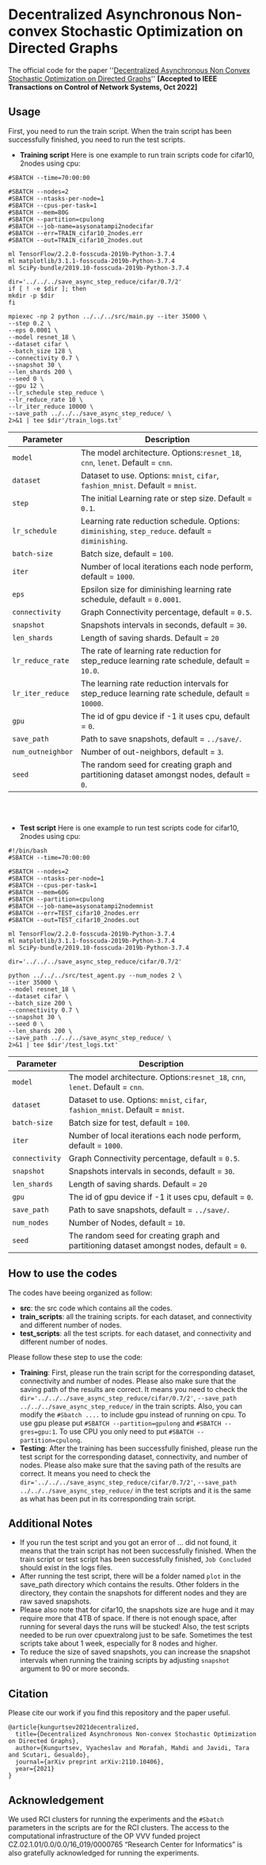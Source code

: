 # Decentralized Asynchronous Non-convex Stochastic Optimization on Directed Graphs
The official code for the paper ''[Decentralized Asynchronous Non Convex Stochastic Optimization on Directed Graphs](https://arxiv.org/abs/2110.10406)'' **[Accepted to IEEE Transactions on Control of Network Systems, Oct 2022]**

## Usage
First, you need to run the train script. When the train script has been successfully finished, you need to run the test scripts. 

* **Training script**
Here is one example to run train scripts code for cifar10, 2nodes using cpu:
```
#SBATCH --time=70:00:00

#SBATCH --nodes=2
#SBATCH --ntasks-per-node=1
#SBATCH --cpus-per-task=1
#SBATCH --mem=80G
#SBATCH --partition=cpulong
#SBATCH --job-name=asysonatampi2nodecifar
#SBATCH --err=TRAIN_cifar10_2nodes.err
#SBATCH --out=TRAIN_cifar10_2nodes.out

ml TensorFlow/2.2.0-fosscuda-2019b-Python-3.7.4
ml matplotlib/3.1.1-fosscuda-2019b-Python-3.7.4
ml SciPy-bundle/2019.10-fosscuda-2019b-Python-3.7.4

dir='../../../save_async_step_reduce/cifar/0.7/2'
if [ ! -e $dir ]; then
mkdir -p $dir
fi 

mpiexec -np 2 python ../../../src/main.py --iter 35000 \
--step 0.2 \
--eps 0.0001 \
--model resnet_18 \
--dataset cifar \
--batch_size 128 \
--connectivity 0.7 \
--snapshot 30 \
--len_shards 200 \
--seed 0 \
--gpu 12 \
--lr_schedule step_reduce \
--lr_reduce_rate 10 \
--lr_iter_reduce 10000 \
--save_path ../../../save_async_step_reduce/ \
2>&1 | tee $dir'/train_logs.txt'
```

| Parameter                      | Description                                 |
| ----------------------------- | ---------------------------------------- |
| `model` | The model architecture. Options:`resnet_18`, `cnn`, `lenet`. Default = `cnn`. |
| `dataset`      | Dataset to use. Options: `mnist`, `cifar`, `fashion_mnist`. Default = `mnist`. |
| `step` | The initial Learning rate or step size. Default = `0.1`. |
| `lr_schedule` | Learning rate reduction schedule. Options: `diminishing`, `step_reduce`. default = `diminishing`. |
| `batch-size` | Batch size, default = `100`. |
| `iter` | Number of local iterations each node perform, default = `1000`. |
| `eps` | Epsilon size for diminishing learning rate schedule, default = `0.0001`. |
| `connectivity` | Graph Connectivity percentage, default = `0.5`. |
| `snapshot`    | Snapshots intervals in seconds, default = `30`. |
| `len_shards`    | Length of saving shards. Default = `20` |
| `lr_reduce_rate` | The rate of learning rate reduction for step_reduce learning rate schedule, default = `10.0`. |
| `lr_iter_reduce` | The learning rate reduction intervals for step_reduce learning rate schedule, default = `10000`. |
| `gpu` | The id of gpu device if -1 it uses cpu, default = `0`. |
| `save_path` | Path to save snapshots, default = `../save/`. |
| `num_outneighbor` | Number of out-neighbors, default = `3`. |
| `seed` | The random seed for creating graph and partitioning dataset amongst nodes, default = `0`. |

<br> </br>
* **Test script**
Here is one example to run test scripts code for cifar10, 2nodes using cpu:
```
#!/bin/bash
#SBATCH --time=70:00:00

#SBATCH --nodes=2
#SBATCH --ntasks-per-node=1
#SBATCH --cpus-per-task=1
#SBATCH --mem=60G
#SBATCH --partition=cpulong
#SBATCH --job-name=asysonatampi2nodemnist
#SBATCH --err=TEST_cifar10_2nodes.err
#SBATCH --out=TEST_cifar10_2nodes.out

ml TensorFlow/2.2.0-fosscuda-2019b-Python-3.7.4
ml matplotlib/3.1.1-fosscuda-2019b-Python-3.7.4
ml SciPy-bundle/2019.10-fosscuda-2019b-Python-3.7.4

dir='../../../save_async_step_reduce/cifar/0.7/2'

python ../../../src/test_agent.py --num_nodes 2 \
--iter 35000 \
--model resnet_18 \
--dataset cifar \
--batch_size 200 \
--connectivity 0.7 \
--snapshot 30 \
--seed 0 \
--len_shards 200 \
--save_path ../../../save_async_step_reduce/ \
2>&1 | tee $dir'/test_logs.txt'
```

| Parameter                      | Description                                 |
| ----------------------------- | ---------------------------------------- |
| `model` | The model architecture. Options:`resnet_18`, `cnn`, `lenet`. Default = `cnn`. |
| `dataset`      | Dataset to use. Options: `mnist`, `cifar`, `fashion_mnist`. Default = `mnist`. |
| `batch-size` | Batch size for test, default = `100`. |
| `iter` | Number of local iterations each node perform, default = `1000`. |
| `connectivity` | Graph Connectivity percentage, default = `0.5`. |
| `snapshot`    | Snapshots intervals in seconds, default = `30`. |
| `len_shards`    | Length of saving shards. Default = `20` |
| `gpu` | The id of gpu device if -1 it uses cpu, default = `0`. |
| `save_path` | Path to save snapshots, default = `../save/`. |
| `num_nodes` | Number of Nodes, default = `10`. |
| `seed` | The random seed for creating graph and partitioning dataset amongst nodes, default = `0`. |

## How to use the codes 
The codes have beeing organized as follow: 
* **src**: the src code which contains all the codes. 
* **train_scripts**: all the training scripts. for each dataset, and connectivity and different number of nodes.
* **test_scripts**: all the test scripts. for each dataset, and connectivity and different number of nodes.

Please follow these step to use the code: 
* **Training**: First, please run the train script for the corresponding dataset, connectivity and number of nodes. Please also make sure that the saving path of the results are correct. It means you need to check the `dir='../../../save_async_step_reduce/cifar/0.7/2'`, `--save_path ../../../save_async_step_reduce/` in the train scripts. Also, you can modify the `#Sbatch ....` to include gpu instead of running on cpu. To use gpu please put `#SBATCH --partition=gpulong` and `#SBATCH --gres=gpu:1`. To use CPU you only need to put `#SBATCH --partition=cpulong`. 
* **Testing**: After the training has been successfully finished, please run the test script for the corresponding dataset, connectivity, and number of nodes. Please also make sure that the saving path of the results are correct. It means you need to check the `dir='../../../save_async_step_reduce/cifar/0.7/2'`, `--save_path ../../../save_async_step_reduce/` in the test scripts and it is the same as what has been put in its corresponding train script. 

## Additional Notes 
* If you run the test script and you got an error of ... did not found, it means that the train script has not been successfully finished. When the train script or test script has been successfully finished, `Job Concluded` should exist in the logs files. 
* After running the test script, there will be a folder named `plot` in the save_path directory which contains the results. Other folders in the directory, they contain the snapshots for different nodes and they are raw saved snapshots. 
* Please also note that for cifar10, the snapshots size are huge and it may require more that 4TB of space. If there is not enough space, after running for several days the runs will be stucked! Also, the test scripts needed to be run over cpuextralong just to be safe. Sometimes the test scripts take about 1 week, especially for 8 nodes and higher. 
* To reduce the size of saved snapshots, you can increase the snapshot intervals when running the training scripts by adjusting `snapshot` argument to 90 or more seconds.

## Citation
Please cite our work if you find this repository and the paper useful. 

```
@article{kungurtsev2021decentralized,
  title={Decentralized Asynchronous Non-convex Stochastic Optimization on Directed Graphs},
  author={Kungurtsev, Vyacheslav and Morafah, Mahdi and Javidi, Tara and Scutari, Gesualdo},
  journal={arXiv preprint arXiv:2110.10406},
  year={2021}
}
```

## Acknowledgement
We used RCI clusters for running the experiments and the `#Sbatch` parameters in the scripts are for the RCI clusters. 
The access to the computational infrastructure of the OP VVV funded project CZ.02.1.01/0.0/0.0/16_019/0000765 “Research Center for Informatics” is also gratefully acknowledged for running
the experiments.
